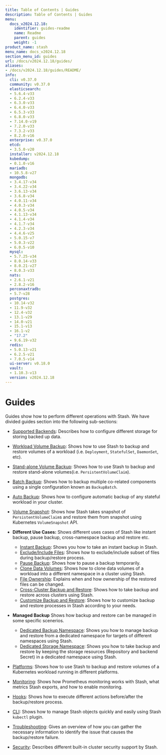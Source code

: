 ```yaml
---
title: Table of Contents | Guides
description: Table of Contents | Guides
menu:
  docs_v2024.12.18:
    identifier: guides-readme
    name: Readme
    parent: guides
    weight: -1
product_name: stash
menu_name: docs_v2024.12.18
section_menu_id: guides
url: /docs/v2024.12.18/guides/
aliases:
- /docs/v2024.12.18/guides/README/
info:
  cli: v0.37.0
  community: v0.37.0
  elasticsearch:
  - 5.6.4-v33
  - 6.2.4-v33
  - 6.3.0-v33
  - 6.4.0-v33
  - 6.5.3-v33
  - 6.8.0-v33
  - 7.14.0-v19
  - 7.2.0-v33
  - 7.3.2-v33
  - 8.2.0-v16
  enterprise: v0.37.0
  etcd:
  - 3.5.0-v20
  installer: v2024.12.18
  kubedump:
  - 0.1.0-v16
  mariadb:
  - 10.5.8-v27
  mongodb:
  - 3.4.17-v34
  - 3.4.22-v34
  - 3.6.13-v34
  - 3.6.8-v34
  - 4.0.11-v34
  - 4.0.3-v34
  - 4.0.5-v34
  - 4.1.13-v34
  - 4.1.4-v34
  - 4.1.7-v34
  - 4.2.3-v34
  - 4.4.6-v25
  - 5.0.15-v7
  - 5.0.3-v22
  - 6.0.5-v10
  mysql:
  - 5.7.25-v34
  - 8.0.14-v33
  - 8.0.21-v27
  - 8.0.3-v33
  nats:
  - 2.6.1-v21
  - 2.8.2-v16
  perconaxtradb:
  - 5.7-v28
  postgres:
  - 10.14-v32
  - 11.9-v32
  - 12.4-v32
  - 13.1-v29
  - 14.0-v21
  - 15.1-v13
  - 16.1-v2
  - "17.2"
  - 9.6.19-v32
  redis:
  - 5.0.13-v21
  - 6.2.5-v21
  - 7.0.5-v14
  ui-server: v0.18.0
  vault:
  - 1.10.3-v13
  version: v2024.12.18
---
```


# Guides

Guides show how to perform different operations with Stash. We have divided guides section into the following sub-sections:

- [Supported Backends](/docs/v2024.12.18/guides/backends/overview/): Describes how to configure different storage for storing backed up data.
- [Workload Volume Backup](/docs/v2024.12.18/guides/workloads/overview/): Shows how to use Stash to backup and restore volumes of a workload (i.e. `Deployment`, `StatefulSet`, `DaemonSet`, etc).
- [Stand-alone Volume Backup](/docs/v2024.12.18/guides/volumes/overview/): Shows how to use Stash to backup and restore stand-alone volumes(i.e. `PersistentVolumeClaim`).
- [Batch Backup](/docs/v2024.12.18/guides/batch-backup/overview/): Shows how to backup multiple co-related components using a single configuration known as `BackupBatch`.
- [Auto Backup](/docs/v2024.12.18/guides/auto-backup/overview/): Shows how to configure automatic backup of any stateful workload in your cluster.
- [Volume Snapshot](/docs/v2024.12.18/guides/volumesnapshot/overview/): Shows how Stash takes snapshot of `PersistentVolumeClaim`s and restore them from snapshot using Kubernetes `VolumeSnapshot` API.

- **Different Use Cases:**
Shows different uses cases of Stash like instant backup, pause backup, cross-namespace backup and restore etc.

  - [Instant Backup](/docs/v2024.12.18/guides/use-cases/instant-backup/): Shows you how to take an instant backup in Stash.
  - [Exclude/Include Files](/docs/v2024.12.18/guides/use-cases/exclude-include-files/): Shows how to exclude/include subset of files during backup/restore process.
  - [Pause Backup](/docs/v2024.12.18/guides/use-cases/pause-backup/): Shows how to pause a backup temporarily.
  - [Clone Data Volumes](/docs/v2024.12.18/guides/use-cases/clone-pvc/): Shows how to clone data volumes of a workload into a different namespace in a cluster using Stash.
  - [File Ownership](/docs/v2024.12.18/guides/use-cases/ownership/): Explains when and how ownership of the restored files can be changed.
  - [Cross-Cluster Backup and Restore](/docs/v2024.12.18/guides/use-cases/cross-cluster-backup/): Shows how to take backup and restore across clusters using Stash.
  - [Customize Backup and Restore](/docs/v2024.12.18/guides/use-cases/customize-backup-restore/): Shows how to customize backup and restore processes in Stash according to your needs.

- **Managed Backup**
Shows how backup and restore can be managed in some specific scenerios.
  - [Dedicated Backup Namespace](/docs/v2024.12.18/guides/managed-backup/dedicated-backup-namespace/): Shows you how to manage backup and restore from a dedicated namespace for targets of different namespaces using Stash.
  - [Dedicated Storage Namespace](/docs/v2024.12.18/guides/managed-backup/dedicated-storage-namespace/): Shows you how to take backup and restore by keeping the storage resources (Repository and backend Secret) in a dedicated namespace using Stash.

- [Platforms](/docs/v2024.12.18/guides/platforms/eks-irsa/): Shows how to use Stash to backup and restore volumes of a Kubernetes workload running in different platforms.
- [Monitoring](/docs/v2024.12.18/guides/monitoring/overview/): Shows how Prometheus monitoring works with Stash, what metrics Stash exports, and how to enable monitoring.
- [Hooks](/docs/v2024.12.18/guides/hooks/overview/): Shows how to execute different actions before/after the backup/restore process.
- [CLI](/docs/v2024.12.18/guides/cli/kubectl-plugin/): Shows how to manage Stash objects quickly and easily using Stash `kubectl` plugin.
- [Troubleshooting](/docs/v2024.12.18/guides/troubleshooting/how-to-troubleshoot/): Gives an overview of how you can gather the necessary information to identify the issue that causes the backup/restore failure.
- [Security](/docs/v2024.12.18/guides/security/rbac/): Describes different built-in cluster security support by Stash.
